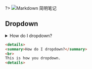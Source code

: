 ?> ![](https://notes.abelsu7.top/_media/markdown-blue.svg)Markdown 简明笔记

## Dropdown

<details>
<summary>How do I dropdown?</summary>
<br>
This is how you dropdown.
</details>

```html
<details>
<summary>How do I dropdown?</summary>
<br>
This is how you dropdown.
<details>
```